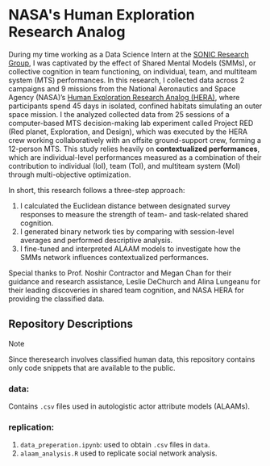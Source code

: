 # NASA's Human Exploration Research Analog
During my time working as a Data Science Intern at the [SONIC Research Group](https://sonic.northwestern.edu/), I was captivated by the effect of Shared Mental Models (SMMs), or collective cognition in team functioning, on individual, team, and multiteam system (MTS) performances. In this research, I collected data across 2 campaigns and 9 missions from the National Aeronautics and Space Agency (NASA)’s [Human Exploration Research Analog (HERA)](https://www.nasa.gov/mission/hera/), where participants spend 45 days in isolated, confined habitats simulating an outer space mission. I the analyzed collected data from 25 sessions of a computer-based MTS decision-making lab experiment called Project RED (Red planet, Exploration, and Design), which was executed by the HERA crew working collaboratively with an offsite ground-support crew, forming a 12-person MTS. This study relies heavily on **contextualized performances**, which are individual-level performances measured as a combination of their contribution to individual (IoI), team (ToI), and multiteam system (MoI) through multi-objective optimization. 

In short, this research follows a three-step approach:
1. I calculated the Euclidean distance between designated survey responses to measure the strength of team- and task-related shared cognition.
2. I generated binary network ties by comparing with session-level averages and performed descriptive analysis.
3. I fine-tuned and interpreted ALAAM models to investigate how the SMMs network influences contextualized performances.

Special thanks to Prof. Noshir Contractor and Megan Chan for their guidance and research assistance, Leslie DeChurch and Alina Lungeanu for their leading discoveries in shared team cognition, and NASA HERA for providing the classified data.

## Repository Descriptions

>[!NOTE]
>Since theresearch involves classified human data, this repository contains only code snippets that are available to the public.

### data:

Contains `.csv` files used in autologistic actor attribute models (ALAAMs).

### replication:

1. `data_preperation.ipynb`: used to obtain `.csv` files in `data`.
2. `alaam_analysis.R` used to replicate social network analysis.


